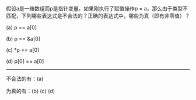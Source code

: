 假设a是一维数组而p是指针变量。如果刚执行了赋值操作p = a，那么由于类型不匹配，下列哪些表达式是不合法的？正确的表达式中，哪些为真（即有非零值）？

(a) p == a[0]

(b) p == &a[0]

(c) *p == a[0]

(d) p[0] == a[0]

---

不合法的有：(a)

为真的有：(b) (c) (d)
